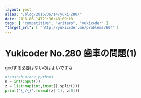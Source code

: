 ```yaml
---
layout: post
alias: "/blog/2016/06/14/yuki-280/"
date: 2016-06-14T21:36:48+09:00
tags: [ "competitive", "writeup", "yukicoder" ]
"target_url": [ "http://yukicoder.me/problems/604" ]
---
```


# Yukicoder No.280 歯車の問題(1)

gcdする必要はないのはよいですね

``` python
#!/usr/bin/env python3
n = int(input())
z = list(map(int,input().split()))
print('{}/{}'.format(z[-1], z[0]))
```
